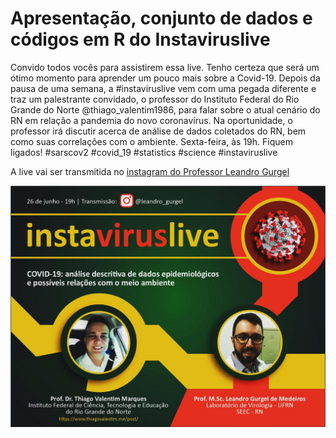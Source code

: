 # Apresentação, conjunto de dados e códigos em R do Instaviruslive

Convido todos vocês para assistirem essa live. Tenho certeza que será um ótimo momento para aprender um pouco mais sobre a Covid-19. 
Depois da pausa de uma semana, a #instaviruslive vem com uma pegada diferente e traz um palestrante convidado, o professor do Instituto Federal do Rio Grande do Norte @thiago_valentim1986, para falar sobre o atual cenário do RN em relação a pandemia do novo coronavírus. Na oportunidade, o professor irá discutir acerca de análise de dados coletados do RN, bem como suas correlações com o ambiente. Sexta-feira, às 19h. Fiquem ligados! #sarscov2 #covid_19 #statistics #science #instaviruslive

A live vai ser transmitida no [instagram do Professor Leandro Gurgel](https://instagram.com/leandro_gurgel?igshid=1h20upg9srv57)

![](https://github.com/ThiagoValentimMarques/rn2606/blob/master/banner.jpeg?raw=true)

